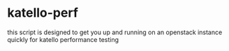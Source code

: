 # katello-perf
this script is designed to get you up and running on an openstack instance quickly for katello performance testing
